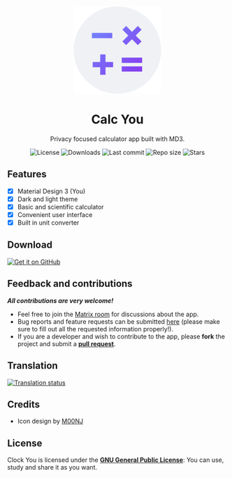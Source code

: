 <!-- ---------- Header ---------- -->
<div align="center">
  <img width="200" height="200" src="app/src/main/res/drawable/github-icon.png">
  <h1>Calc You</h1>
<p>Privacy focused calculator app built with MD3.</p>

<!-- ---------- Badges ---------- -->
  <div align="center">
    <img alt="License" src="https://img.shields.io/github/license/you-apps/CalcYou?color=c3e7ff&style=flat-square">
    <img alt="Downloads" src="https://img.shields.io/github/downloads/you-apps/CalcYou/total.svg?color=c3e7ff&style=flat-square">
    <img alt="Last commit" src="https://img.shields.io/github/last-commit/you-apps/CalcYou?color=c3e7ff&style=flat-square">
    <img alt="Repo size" src="https://img.shields.io/github/repo-size/you-apps/CalcYou?color=c3e7ff&style=flat-square">
    <img alt="Stars" src="https://img.shields.io/github/stars/you-apps/CalcYou?color=c3e7ff&style=flat-square">
    <br>
</div>
</div>

<!-- ---------- Description ---------- -->
## Features

- [x] Material Design 3 (You)
- [x] Dark and light theme
- [X] Basic and scientific calculator
- [X] Convenient user interface
- [X] Built in unit converter

<!-- ---------- Download ---------- -->
## Download

[<img src="https://github.com/machiav3lli/oandbackupx/blob/034b226cea5c1b30eb4f6a6f313e4dadcbb0ece4/badge_github.png" alt="Get it on GitHub" height="80">](https://github.com/you-apps/Calcyou/releases)

<!-- ---------- Contribution ---------- -->
## Feedback and contributions
***All contributions are very welcome!***

* Feel free to join the [Matrix room](https://matrix.to/#/#you-apps:matrix.org) for discussions about the app.
* Bug reports and feature requests can be submitted [here](https://github.com/you-apps/CalcYou/issues) (please make sure to fill out all the requested information properly!).
* If you are a developer and wish to contribute to the app, please **fork** the project and submit a [**pull request**](https://help.github.com/articles/about-pull-requests/).

## Translation
<a href="https://hosted.weblate.org/projects/you-apps/calc-you/">
<img src="https://hosted.weblate.org/widgets/you-apps/-/calc-you/287x66-grey.png" alt="Translation status" />
</a>

## Credits
* Icon design by [M00NJ](https://github.com/M00NJ)

## License

Clock You is licensed under the [**GNU General Public License**](https://www.gnu.org/licenses/gpl.html): You can use, study and share it as you want.
